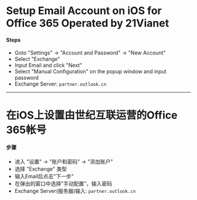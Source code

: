 # Setup Email Account on iOS for Office 365 Operated by 21Vianet
  
#### Steps
* Goto "Settings" -> "Account and Password" -> "New Account"
* Select "Exchange"
* Input Email and click "Next"
* Select "Manual Configuration" on the popup window and input password
* Exchange Server: `partner.outlook.cn`

-----------------------------------------------

# 在iOS上设置由世纪互联运营的Office 365帐号

#### 步骤
* 进入 "设置" -> "账户和密码" -> "添加账户"
* 选择 "Exchange" 类型
* 输入Email后点击"下一步"
* 在弹出的窗口中选择"手动配置"，输入密码
* Exchange Server(服务器)输入: `partner.outlook.cn`

